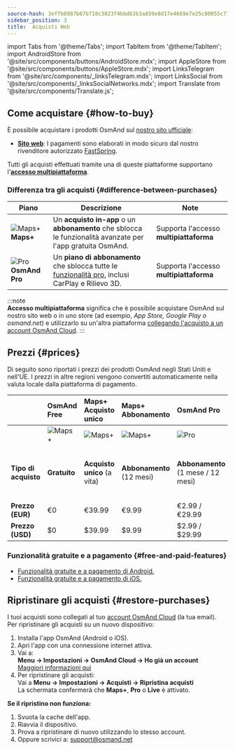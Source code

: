 ```yaml
---
source-hash: 3effb8987b67b718c3023f4bbd63b3a859e8d17e4669e7e25c80055c77e5e131
sidebar_position: 3
title:  Acquisti Web
---
```

import Tabs from '@theme/Tabs';
import TabItem from '@theme/TabItem';
import AndroidStore from '@site/src/components/buttons/AndroidStore.mdx';
import AppleStore from '@site/src/components/buttons/AppleStore.mdx';
import LinksTelegram from '@site/src/components/_linksTelegram.mdx';
import LinksSocial from '@site/src/components/_linksSocialNetworks.mdx';
import Translate from '@site/src/components/Translate.js';



## Come acquistare {#how-to-buy}

È possibile acquistare i prodotti OsmAnd sul [nostro sito ufficiale](https://osmand.net/pricing):

- [**Sito web**](https://osmand.net/pricing): I pagamenti sono elaborati in modo sicuro dal nostro rivenditore autorizzato [FastSpring](https://fastspring.com/).  

Tutti gli acquisti effettuati tramite una di queste piattaforme supportano l'[**accesso multipiattaforma**](./cross.md).


### Differenza tra gli acquisti {#difference-between-purchases}

| Piano | Descrizione | Note |
|------------|------------|------------|
| ![Maps+](@site/static/img/svg/osmand_maps_plus.svg) **Maps+** | Un **acquisto in-app** o un **abbonamento** che sblocca le funzionalità avanzate per l'app gratuita OsmAnd. | Supporta l'accesso **multipiattaforma** |
| ![Pro](@site/static/img/svg/pro_icon.svg) **OsmAnd Pro** | Un **piano di abbonamento** che sblocca tutte le [funzionalità pro](#free-and-paid-features), inclusi CarPlay e Rilievo 3D. | Supporta l'accesso **multipiattaforma** |

:::note  
**Accesso multipiattaforma** significa che è possibile acquistare OsmAnd sul nostro sito web o in uno store (ad esempio, *App Store, Google Play o osmand.net*) e utilizzarlo su un'altra piattaforma [collegando l'acquisto a un account OsmAnd Cloud](../personal/osmand-cloud.md#cross-platform).
:::

## Prezzi {#prices}

Di seguito sono riportati i prezzi dei prodotti OsmAnd negli Stati Uniti e nell'UE. I prezzi in altre regioni vengono convertiti automaticamente nella valuta locale dalla piattaforma di pagamento.


<!--

:::danger September Sale prices

*[Hurry up!](https://osmand.net/pricing) This offer is only available until* **September 14 (23:00 CET)**.

:::



|    | OsmAnd Free   | **Maps+** One-Time | **Maps+** Subscription | **OsmAnd Pro** |**OsmAnd XV** |
| :------------- | :------------- | :----------------------- | :------------------- | :----------- |:----------- |
|  | ![Maps+](@site/static/img/svg/osmand_maps.svg) | ![Maps+](@site/static/img/svg/osmand_maps_plus.svg) | ![Maps+](@site/static/img/svg/osmand_maps_plus.svg) | ![Pro](@site/static/img/svg/pro_icon.svg) |![XV](@site/static/img/svg/osmand_xv.svg) |
| **Purchase Type** | **Free** | **One-Time Purchase** (Lifetime) | **Subscription** (12 Months) | **Subscription** (1 Month / 12 Months) |**One-Time Purchase** (15 Years Pro / Maps+ Lifetime) |
| **Price (EUR)** | €0 | <s>€39.99</s> **€19.99** | <s>€9.99</s> **€4.99** | €2.99 / <s>€29.99</s> **€14.99** |<s>€450</s> **€299.00**   |
| **Price (USD)** | $0 | <s>$39.99</s> **$19.99** | <s>$9.99</s> **$4.99** | $2.99 / <s>$29.99</s> **$14.99**|<s>$450</s> **$299.00**   |

:::note 
By purchasing a subscription through our [website](https://osmand.net/pricing) at a discounted rate,  
you receive a 2-year discounted plan.  
Starting from the third year, the full price will apply.
:::

-->


|    | OsmAnd Free   | **Maps+** Acquisto unico | **Maps+** Abbonamento | **OsmAnd Pro** |**OsmAnd XV** |
| :------------- | :------------- | :----------------------- | :------------------- | :----------- |:----------- |
|  | ![Maps+](@site/static/img/svg/osmand_maps.svg) | ![Maps+](@site/static/img/svg/osmand_maps_plus.svg) | ![Maps+](@site/static/img/svg/osmand_maps_plus.svg) | ![Pro](@site/static/img/svg/pro_icon.svg) |![XV](@site/static/img/svg/osmand_xv.svg) |
| **Tipo di acquisto** | **Gratuito** | **Acquisto unico** (a vita) | **Abbonamento** (12 mesi) | **Abbonamento** (1 mese / 12 mesi) |**Acquisto unico** (15 anni Pro / Maps+ a vita) |
| **Prezzo (EUR)** | €0 | €39.99  | €9.99   | €2.99 / €29.99   |<s>€450</s> €299.00   |
| **Prezzo (USD)** | $0 | $39.99  | $9.99   | $2.99 / $29.99   |<s>$450</s> $299.00   |



### Funzionalità gratuite e a pagamento {#free-and-paid-features}

- [Funzionalità gratuite e a pagamento di Android.](./android.md#free-and-paid-features)
- [Funzionalità gratuite e a pagamento di iOS.](./ios.md#free-and-paid-features)



## Ripristinare gli acquisti {#restore-purchases}

I tuoi acquisti sono collegati al tuo [account OsmAnd Cloud](../personal/osmand-cloud.md#login) (la tua email). Per ripristinare gli acquisti su un nuovo dispositivo:

1. Installa l'app OsmAnd (Android o iOS).
2. Apri l'app con una connessione internet attiva.
3. Vai a:  
   **Menu → Impostazioni → OsmAnd Cloud → Ho già un account**  
   [Maggiori informazioni qui](../personal/osmand-cloud.md#login)
4. Per ripristinare gli acquisti:  
   Vai a **Menu → Impostazioni → Acquisti → Ripristina acquisti**  
   La schermata confermerà che **Maps+**, **Pro** o **Live** è attivato.

**Se il ripristino non funziona:**

1. Svuota la cache dell'app.
2. Riavvia il dispositivo.
3. Prova a ripristinare di nuovo utilizzando lo stesso account.
4. Oppure scrivici a: support@osmand.net